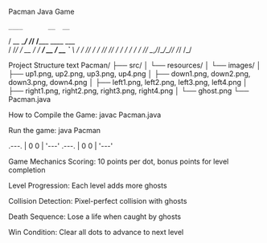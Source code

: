 Pacman Java Game

    ____       __  __                 
   / __ \____/ /_/ /_____  ____ ___  
  / /_/ / __  / / __/ __ \/ __ `__ \ 
 / ____/ /_/ / / /_/ /_/ / / / / / / 
/_/    \__,_/_/\__/\____/_/ /_/ /_/  

Project Structure
text
Pacman/
├── src/
│   └── resources/
│       └── images/
│           ├── up1.png, up2.png, up3.png, up4.png
│           ├── down1.png, down2.png, down3.png, down4.png
│           ├── left1.png, left2.png, left3.png, left4.png
│           ├── right1.png, right2.png, right3.png, right4.png
│           └── ghost.png
└── Pacman.java

How to Compile the Game:
javac Pacman.java

Run the game:
java Pacman

  .---.
 | 0 0 | 
  '---'
  .---.
 | 0 0 |
  '---'

Game Mechanics
Scoring: 10 points per dot, bonus points for level completion

Level Progression: Each level adds more ghosts

Collision Detection: Pixel-perfect collision with ghosts

Death Sequence: Lose a life when caught by ghosts

Win Condition: Clear all dots to advance to next level
